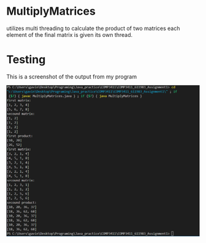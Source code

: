 # MultiplyMatrices 
utilizes multi threading to calculate the product of two matrices each element of the final matrix is given its own thread.

# Testing
This is a screenshot of the output from my program

![TestResults](img/TestResults.png)

